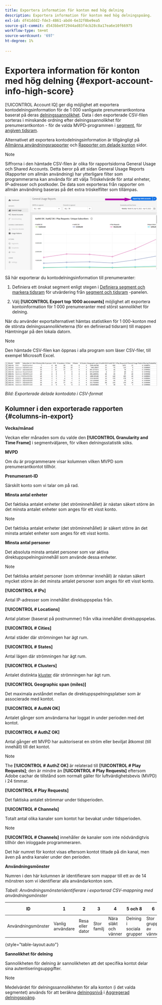 ```yaml
---
title: Exportera information för konton med hög delning
description: Exportera information för konton med hög delningspoäng.
exl-id: df41ddd2-fde3-4861-abd4-6e32f0be9ea5
source-git-commit: d543bbe972944ad83f4cb28c8a17ea6e10f66975
workflow-type: tm+mt
source-wordcount: '697'
ht-degree: 1%

---
```


# Exportera information för konton med hög delning {#export-account-info-high-score}

[!UICONTROL Account IQ] ger dig möjlighet att exportera kontodelningsinformation för de 1 000 vanligaste prenumerantkontona baserat på deras [delningssannolikhet](/help/accountiq/product-concepts.md#account-sharing-probability-def). Data i den exporterade CSV-filen sorteras i minskande ordning efter delningssannolikhet för prenumerantkonton - för de valda MVPD-programmen i [segment](/help/accountiq/product-concepts.md#segment-def), för [angiven tidsram](/help/accountiq/product-concepts.md#time-frame-def).

Alternativet att exportera kontodelningsinformation är tillgängligt på [Allmänna användningsrapporter](/help/accountiq/general-usage-reports.md) och [Rapporter om delade konton](/help/accountiq/shared-acc-reports.md) sidor.

>[!NOTE]
>
>Siffrorna i den hämtade CSV-filen är olika för rapportsidorna General Usage och Shared Accounts. Detta beror på att sidan General Usage Reports (Rapporter om allmän användning) har ytterligare filter som programmerarna kan använda för att välja Tröskelvärde för antal enheter, IP-adresser och postkoder. De data som exporteras från rapporter om allmän användning baseras på det extra tröskelfilter som tillämpas.

![Alternativet Exportera i allmän användning](assets/export.png)

Så här exporterar du kontodelningsinformation till prenumeranter:

1. Definiera ett önskat segment enligt stegen i [Definiera segment och markera tidsram](/help/accountiq/howto-select-segment-timeframe.md) för utvärdering från [segment och tidsram](/help/accountiq/segments-timeframe.md) -panelen.

1. Välj **[!UICONTROL Export top 1000 accounts]** möjlighet att exportera kontoinformation för 1 000 prenumeranter med störst sannolikhet för delning.

När du använder exportalternativet hämtas statistiken för 1 000-konton med de största delningssannolikheterna (för en definierad tidsram) till mappen Hämtningar på den lokala datorn.

>[!NOTE]
>
>Den hämtade CSV-filen kan öppnas i alla program som läser CSV-filer, till exempel Microsoft Excel.

![exporterade data i CSV-format](assets/exported-csv.png)

*Bild: Exporterade delade kontodata i CSV-format*

## Kolumner i den exporterade rapporten {#columns-in-export}

**Vecka/månad**

Veckan eller månaden som du valde den **[!UICONTROL Granularity and Time Frame]** i segmentväljaren, för vilken delningsstatistik söks.

**MVPD**

Om du är programmerare visar kolumnen vilken MVPD som prenumerantkontot tillhör.

**Prenumerant-ID**

Särskilt konto som vi talar om på rad.

**Minsta antal enheter**

Det faktiska antalet enheter (det ströminnehållet) är nästan säkert större än det minsta antalet enheter som anges för ett visst konto.

>[!NOTE]
>
>Det faktiska antalet enheter (det ströminnehållet) är säkert större än det minsta antalet enheter som anges för ett visst konto.

**Minsta antal personer**

Det absoluta minsta antalet personer som var aktiva direktuppspelningsinnehåll som använde dessa enheter.

>[!NOTE]
>
>Det faktiska antalet personer (som strömmar innehåll) är nästan säkert mycket större än det minsta antalet personer som anges för ett visst konto.

**[!UICONTROL # IPs]**

Antal IP-adresser som innehållet direktuppspelas från.

**[!UICONTROL # Locations]**

Antal platser (baserat på postnummer) från vilka innehållet direktuppspelas.

**[!UICONTROL # Cities]**

Antal städer där strömningen har ägt rum.

**[!UICONTROL # States]**

Antal lägen där strömningen har ägt rum.

**[!UICONTROL # Clusters]**

Antalet distinkta [kluster](/help/accountiq/product-concepts.md#cluster-def) där strömningen har ägt rum.

**[!UICONTROL Geographic span (miles)]**

Det maximala avståndet mellan de direktuppspelningsplatser som är associerade med kontot.

**[!UICONTROL # AuthN OK]**

Antalet gånger som användarna har loggat in under perioden med det kontot.

**[!UICONTROL # AuthZ OK]**

Antal gånger ett MVPD har auktoriserat en ström eller beviljat åtkomst (till innehåll) till det kontot.

>[!NOTE]
>
>The **[!UICONTROL # AuthZ OK]** är relaterad till **[!UICONTROL # Play Requests]**; den är mindre än **[!UICONTROL # Play Requests]** eftersom Adobe cachar de tillstånd som normalt gäller för luftvärdighetsbevis (MVPD) i 24 timmar.

**[!UICONTROL # Play Requests]**

Det faktiska antalet strömmar under tidsperioden.

**[!UICONTROL # Channels]**

Totalt antal olika kanaler som kontot har bevakat under tidsperioden.

>[!NOTE]
>
>**[!UICONTROL # Channels]** innehåller de kanaler som inte nödvändigtvis tillhör den inloggade programmeraren.
>
>Det här numret för kontot visas eftersom kontot tittade på din kanal, men även på andra kanaler under den perioden.

**Användningsmönster**

Numren i den här kolumnen är identifierare som mappar till ett av de 14 mönstren som vi identifierar alla användarkonton som.

*Tabell: Användningsmönsteridentifierare i exporterad CSV-mappning med användningsmönster*

| ID | 1 | 2 | 3 | 4 | 5 och 8 | 6 | 7 | 9 | 10 och 11 | 12 | 13 | 14 |
|---|---|---|---|---|---|---|---|---|---|---|---|---|
| Användningsmönster | Vanlig användare | Resa eller dator | Stor familj | Nära släkt och vänner | Delning i sociala grupper | Stor grupp av vänner | Samtidig strömning | Community-delning | Osäkert beteende | Liten familj | Andra hemmet | Onormal användning |

{style="table-layout:auto"}

**Sannolikhet för delning**

Sannolikheten för delning är sannolikheten att det specifika kontot delar sina autentiseringsuppgifter.

>[!NOTE]
>
> Medelvärdet för delningssannolikheten för alla konton (i det valda segmentet) används för att beräkna [delningsnivå](/help/accountiq/dashboard.md#sharing-level) i [Aggregerad delningspoäng](/help/accountiq/dashboard.md#aggregated-sharing).
